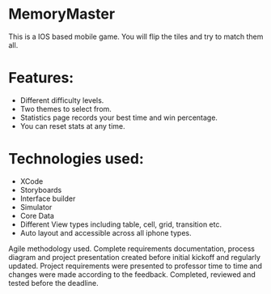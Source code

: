 # MemoryMaster
This is a IOS based mobile game. You will flip the tiles and try to match them all. 
# Features:
- Different difficulty levels.
- Two themes to select from.
- Statistics page records your best time and win percentage.
- You can reset stats at any time.

# Technologies used:
- XCode
- Storyboards
- Interface builder
- Simulator
- Core Data
- Different View types including table, cell, grid, transition etc.
- Auto layout and accessible across all iphone types.

Agile methodology used. Complete requirements documentation, process diagram and project presentation created before initial kickoff and regularly updated. Project requirements were presented to professor time to time and changes were made according to the feedback. Completed, reviewed and tested before the deadline.
